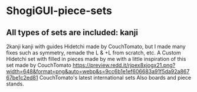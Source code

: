 # ShogiGUI-piece-sets
## All types of sets are included: kanji 
2kanji
kanji with guides
Hidetchi made by CouchTomato, but I made many fixes such as symmetry, remade the L & +L from scratch, etc.
A Custom Hidetchi set with filled in pieces made by me with a little inspiration of this set made by CouchTomato
https://preview.redd.it/rjpex8xjogx21.png?width=648&format=png&auto=webp&s=9cc6b1e1ef606683a91f5da92a86767be1c2ed81
CouchTomato's latest international sets
Also boards and piece stands.

